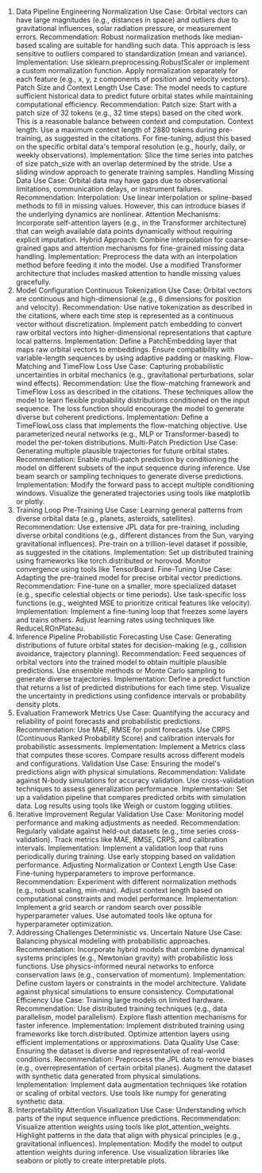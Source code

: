 1. Data Pipeline Engineering
Normalization
Use Case: Orbital vectors can have large magnitudes (e.g., distances in space) and outliers due to gravitational influences, solar radiation pressure, or measurement errors.
Recommendation: Robust normalization methods like median-based scaling are suitable for handling such data. This approach is less sensitive to outliers compared to standardization (mean and variance).
Implementation: Use sklearn.preprocessing.RobustScaler or implement a custom normalization function.
Apply normalization separately for each feature (e.g., x, y, z components of position and velocity vectors).
Patch Size and Context Length
Use Case: The model needs to capture sufficient historical data to predict future orbital states while maintaining computational efficiency.
Recommendation:
Patch size: Start with a patch size of 32 tokens (e.g., 32 time steps) based on the cited work. This is a reasonable balance between context and computation.
Context length: Use a maximum context length of 2880 tokens during pre-training, as suggested in the citations. For fine-tuning, adjust this based on the specific orbital data's temporal resolution (e.g., hourly, daily, or weekly observations).
Implementation:
Slice the time series into patches of size patch_size with an overlap determined by the stride.
Use a sliding window approach to generate training samples.
Handling Missing Data
Use Case: Orbital data may have gaps due to observational limitations, communication delays, or instrument failures.
Recommendation:
Interpolation: Use linear interpolation or spline-based methods to fill in missing values. However, this can introduce biases if the underlying dynamics are nonlinear.
Attention Mechanisms: Incorporate self-attention layers (e.g., in the Transformer architecture) that can weigh available data points dynamically without requiring explicit imputation.
Hybrid Approach: Combine interpolation for coarse-grained gaps and attention mechanisms for fine-grained missing data handling.
Implementation:
Preprocess the data with an interpolation method before feeding it into the model.
Use a modified Transformer architecture that includes masked attention to handle missing values gracefully.
2. Model Configuration
Continuous Tokenization
Use Case: Orbital vectors are continuous and high-dimensional (e.g., 6 dimensions for position and velocity).
Recommendation:
Use native tokenization as described in the citations, where each time step is represented as a continuous vector without discretization.
Implement patch embedding to convert raw orbital vectors into higher-dimensional representations that capture local patterns.
Implementation:
Define a PatchEmbedding layer that maps raw orbital vectors to embeddings.
Ensure compatibility with variable-length sequences by using adaptive padding or masking.
Flow-Matching and TimeFlow Loss
Use Case: Capturing probabilistic uncertainties in orbital mechanics (e.g., gravitational perturbations, solar wind effects).
Recommendation:
Use the flow-matching framework and TimeFlow Loss as described in the citations. These techniques allow the model to learn flexible probability distributions conditioned on the input sequence.
The loss function should encourage the model to generate diverse but coherent predictions.
Implementation:
Define a TimeFlowLoss class that implements the flow-matching objective.
Use parameterized neural networks (e.g., MLP or Transformer-based) to model the per-token distributions.
Multi-Patch Prediction
Use Case: Generating multiple plausible trajectories for future orbital states.
Recommendation:
Enable multi-patch prediction by conditioning the model on different subsets of the input sequence during inference.
Use beam search or sampling techniques to generate diverse predictions.
Implementation:
Modify the forward pass to accept multiple conditioning windows.
Visualize the generated trajectories using tools like matplotlib or plotly.
3. Training Loop
Pre-Training
Use Case: Learning general patterns from diverse orbital data (e.g., planets, asteroids, satellites).
Recommendation:
Use extensive JPL data for pre-training, including diverse orbital conditions (e.g., different distances from the Sun, varying gravitational influences).
Pre-train on a trillion-level dataset if possible, as suggested in the citations.
Implementation:
Set up distributed training using frameworks like torch.distributed or horovod.
Monitor convergence using tools like TensorBoard.
Fine-Tuning
Use Case: Adapting the pre-trained model for precise orbital vector predictions.
Recommendation:
Fine-tune on a smaller, more specialized dataset (e.g., specific celestial objects or time periods).
Use task-specific loss functions (e.g., weighted MSE to prioritize critical features like velocity).
Implementation:
Implement a fine-tuning loop that freezes some layers and trains others.
Adjust learning rates using techniques like ReduceLROnPlateau.
4. Inference Pipeline
Probabilistic Forecasting
Use Case: Generating distributions of future orbital states for decision-making (e.g., collision avoidance, trajectory planning).
Recommendation:
Feed sequences of orbital vectors into the trained model to obtain multiple plausible predictions.
Use ensemble methods or Monte Carlo sampling to generate diverse trajectories.
Implementation:
Define a predict function that returns a list of predicted distributions for each time step.
Visualize the uncertainty in predictions using confidence intervals or probability density plots.
5. Evaluation Framework
Metrics
Use Case: Quantifying the accuracy and reliability of point forecasts and probabilistic predictions.
Recommendation:
Use MAE, RMSE for point forecasts.
Use CRPS (Continuous Ranked Probability Score) and calibration intervals for probabilistic assessments.
Implementation:
Implement a Metrics class that computes these scores.
Compare results across different models and configurations.
Validation
Use Case: Ensuring the model's predictions align with physical simulations.
Recommendation:
Validate against N-body simulations for accuracy validation.
Use cross-validation techniques to assess generalization performance.
Implementation:
Set up a validation pipeline that compares predicted orbits with simulation data.
Log results using tools like Weigh or custom logging utilities.
6. Iterative Improvement
Regular Validation
Use Case: Monitoring model performance and making adjustments as needed.
Recommendation:
Regularly validate against held-out datasets (e.g., time series cross-validation).
Track metrics like MAE, RMSE, CRPS, and calibration intervals.
Implementation:
Implement a validation loop that runs periodically during training.
Use early stopping based on validation performance.
Adjusting Normalization or Context Length
Use Case: Fine-tuning hyperparameters to improve performance.
Recommendation:
Experiment with different normalization methods (e.g., robust scaling, min-max).
Adjust context length based on computational constraints and model performance.
Implementation:
Implement a grid search or random search over possible hyperparameter values.
Use automated tools like optuna for hyperparameter optimization.
7. Addressing Challenges
Deterministic vs. Uncertain Nature
Use Case: Balancing physical modeling with probabilistic approaches.
Recommendation:
Incorporate hybrid models that combine dynamical systems principles (e.g., Newtonian gravity) with probabilistic loss functions.
Use physics-informed neural networks to enforce conservation laws (e.g., conservation of momentum).
Implementation:
Define custom layers or constraints in the model architecture.
Validate against physical simulations to ensure consistency.
Computational Efficiency
Use Case: Training large models on limited hardware.
Recommendation:
Use distributed training techniques (e.g., data parallelism, model parallelism).
Explore flash attention mechanisms for faster inference.
Implementation:
Implement distributed training using frameworks like torch.distributed.
Optimize attention layers using efficient implementations or approximations.
Data Quality
Use Case: Ensuring the dataset is diverse and representative of real-world conditions.
Recommendation:
Preprocess the JPL data to remove biases (e.g., overrepresentation of certain orbital planes).
Augment the dataset with synthetic data generated from physical simulations.
Implementation:
Implement data augmentation techniques like rotation or scaling of orbital vectors.
Use tools like numpy for generating synthetic data.
8. Interpretability
Attention Visualization
Use Case: Understanding which parts of the input sequence influence predictions.
Recommendation:
Visualize attention weights using tools like plot_attention_weights.
Highlight patterns in the data that align with physical principles (e.g., gravitational influences).
Implementation:
Modify the model to output attention weights during inference.
Use visualization libraries like seaborn or plotly to create interpretable plots.